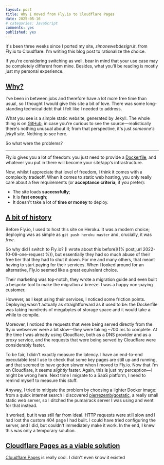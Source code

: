 ```yaml
---
layout: post
title: Why I moved from Fly.io to Cloudflare Pages
date: 2025-05-16
# categories: JavaScript
comments: yes
published: yes
---
```


It's been three weeks since I ported my site, *simonewebdesign.it*, from Fly.io to Cloudflare. I'm writing this blog post to rationalize the choice.

If you're considering switching as well, bear in mind that your use case may be completely different from mine. Besides, what you'll be reading is mostly just my personal experience.

## [Why?](#why)

I've been in between jobs and therefore have a lot more free time than usual, so I thought I would give this site a bit of love. There was some long-standing technical debt that I felt like I needed to address.

What you see is a simple static website, generated by Jekyll. The whole thing is on [GitHub](https://github.com/simonewebdesign/simonewebdesign/), in case you're curious to see the source—realistically there's nothing unusual about it; from that perspective, it's just *someone's jekyll site*. Nothing to see here.

So what were the problems?

<!--  ## [The server](#the-server) -->

---

Fly.io gives you a lot of freedom: you just need to provide a [Dockerfile](https://docs.docker.com/build/concepts/dockerfile/), and whatever you put in there will become your <nobr>site/app</nobr>'s infrastructure.

Now, whilst I appreciate that level of freedom, I think it comes with a complexity tradeoff. When it comes to static web hosting, you only really care about a few requirements (or **acceptance criteria**, if you prefer):

- The site loads **successfully**;
- It is **fast enough**;
- It doesn't take a lot of **time or money** to deploy.

## [A bit of history](#a-bit-of-history)

Before Fly.io, I used to host this site on Heroku. It was a modern choice; deploying was as simple as `git push heroku master` and, crucially, it was *free*.

So why did I switch to Fly.io? [I wrote about this before]({% post_url 2022-10-09-one-request %}), but essentially they had so much abuse of their free tier that they had to shut it down. For me and many others, that meant having to start paying for their services. When I looked around for an alternative, Fly.io seemed like a great equivalent choice.

Their marketing was top-notch, they wrote a migration guide and even built a bespoke tool to make the migration a breeze. I was a happy non-paying customer.

However, as I kept using their services, I noticed some friction points. Deploying wasn't actually as straightforward as it used to be: the Dockerfile was taking hundreds of megabytes of storage space and it would take a while to compile.

Moreover, I noticed the requests that were being served directly from the fly.io webserver were a bit slow—they were taking ~700 ms to complete. At the time I was already using Cloudflare, both as a DNS provider and as a proxy service, and the requests that were being served by Cloudflare were considerably faster.

To be fair, I didn't exactly measure the latency. I have an end-to-end executable test I use to check that some key pages are still up and running, and that seemed to have gotten slower when I moved to Fly.io. Now that I'm on Cloudflare, it seems *slightly* faster. Again, this is just my perception—I might be wrong here. Next time I migrate to a SaaS platform, I need to remind myself to measure this stuff.

Anyway, I tried to mitigate the problem by choosing a lighter Docker image: from a quick internet search I discovered [<nobr>pierrezemb/gostatic</nobr>](https://github.com/PierreZ/goStatic), a really small static web server, so I ditched the <nobr>puma/rack</nobr> server I was using and went for that instead.

It worked, but it was still far from ideal. HTTP requests were still slow and I had lost the custom 404 page I had built. I could have tried configuring the server, and I did, but couldn't immediately make it work. In the end, I knew this was only a temporary solution.

## [Cloudflare Pages as a viable solution](#cloudflare-pages-as-a-viable-solution)

[Cloudflare Pages](https://pages.cloudflare.com/) is really cool. I didn't even know it existed
